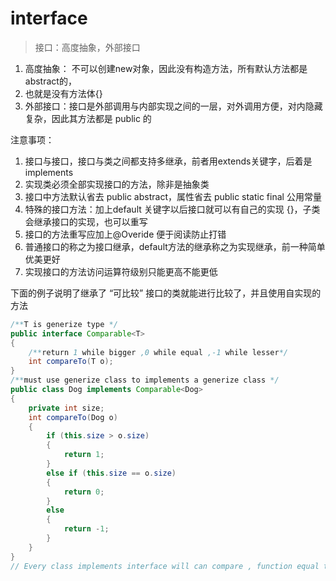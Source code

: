 # interface

> 接口：高度抽象，外部接口

1. 高度抽象： 不可以创建new对象，因此没有构造方法，所有默认方法都是abstract的，
2. 也就是没有方法体{}
3. 外部接口：接口是外部调用与内部实现之间的一层，对外调用方便，对内隐藏复杂，因此其方法都是 public 的

注意事项：

1. 接口与接口，接口与类之间都支持多继承，前者用extends关键字，后着是implements
2. 实现类必须全部实现接口的方法，除非是抽象类
3. 接口中方法默认省去 public abstract，属性省去 public static final 公用常量
4. 特殊的接口方法：加上default 关键字以后接口就可以有自己的实现 {}，子类会继承接口的实现，也可以重写 
5. 接口的方法重写应加上@Overide 便于阅读防止打错
6. 普通接口的称之为接口继承，default方法的继承称之为实现继承，前一种简单优美更好
7. 实现接口的方法访问运算符级别只能更高不能更低



下面的例子说明了继承了 “可比较” 接口的类就能进行比较了，并且使用自实现的方法

```java
/**T is generize type */
public interface Comparable<T>
{
    /**return 1 while bigger ,0 while equal ,-1 while lesser*/
	int compareTo(T o);
}
/**must use generize class to implements a generize class */
public class Dog implements Comparable<Dog>
{
    private int size;
    int compareTo(Dog o)
    {
        if (this.size > o.size)
        {
            return 1;
        } 
        else if (this.size == o.size)
        {
            return 0;
        } 
        else
        {
            return -1;
        }
    }
}
// Every class implements interface will can compare , function equal to "> " "< " "=""
```



